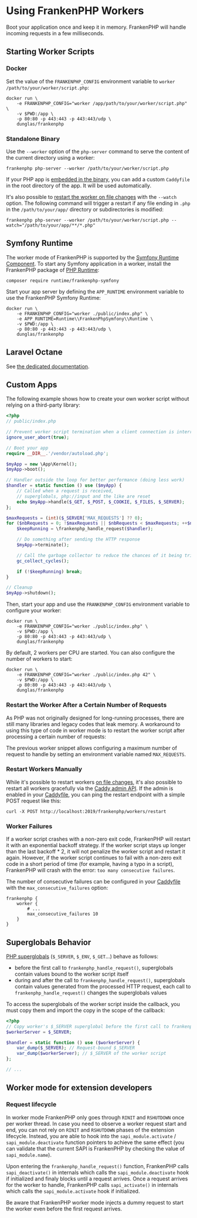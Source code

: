 # Using FrankenPHP Workers

Boot your application once and keep it in memory.
FrankenPHP will handle incoming requests in a few milliseconds.

## Starting Worker Scripts

### Docker

Set the value of the `FRANKENPHP_CONFIG` environment variable to `worker /path/to/your/worker/script.php`:

```console
docker run \
    -e FRANKENPHP_CONFIG="worker /app/path/to/your/worker/script.php" \
    -v $PWD:/app \
    -p 80:80 -p 443:443 -p 443:443/udp \
    dunglas/frankenphp
```

### Standalone Binary

Use the `--worker` option of the `php-server` command to serve the content of the current directory using a worker:

```console
frankenphp php-server --worker /path/to/your/worker/script.php
```

If your PHP app is [embedded in the binary](embed.md), you can add a custom `Caddyfile` in the root directory of the app.
It will be used automatically.

It's also possible to [restart the worker on file changes](config.md#watching-for-file-changes) with the `--watch` option.
The following command will trigger a restart if any file ending in `.php` in the `/path/to/your/app/` directory or subdirectories is modified:

```console
frankenphp php-server --worker /path/to/your/worker/script.php --watch="/path/to/your/app/**/*.php"
```

## Symfony Runtime

The worker mode of FrankenPHP is supported by the [Symfony Runtime Component](https://symfony.com/doc/current/components/runtime.html).
To start any Symfony application in a worker, install the FrankenPHP package of [PHP Runtime](https://github.com/php-runtime/runtime):

```console
composer require runtime/frankenphp-symfony
```

Start your app server by defining the `APP_RUNTIME` environment variable to use the FrankenPHP Symfony Runtime:

```console
docker run \
    -e FRANKENPHP_CONFIG="worker ./public/index.php" \
    -e APP_RUNTIME=Runtime\\FrankenPhpSymfony\\Runtime \
    -v $PWD:/app \
    -p 80:80 -p 443:443 -p 443:443/udp \
    dunglas/frankenphp
```

## Laravel Octane

See [the dedicated documentation](laravel.md#laravel-octane).

## Custom Apps

The following example shows how to create your own worker script without relying on a third-party library:

```php
<?php
// public/index.php

// Prevent worker script termination when a client connection is interrupted
ignore_user_abort(true);

// Boot your app
require __DIR__.'/vendor/autoload.php';

$myApp = new \App\Kernel();
$myApp->boot();

// Handler outside the loop for better performance (doing less work)
$handler = static function () use ($myApp) {
    // Called when a request is received,
    // superglobals, php://input and the like are reset
    echo $myApp->handle($_GET, $_POST, $_COOKIE, $_FILES, $_SERVER);
};

$maxRequests = (int)($_SERVER['MAX_REQUESTS'] ?? 0);
for ($nbRequests = 0; !$maxRequests || $nbRequests < $maxRequests; ++$nbRequests) {
    $keepRunning = \frankenphp_handle_request($handler);

    // Do something after sending the HTTP response
    $myApp->terminate();

    // Call the garbage collector to reduce the chances of it being triggered in the middle of a page generation
    gc_collect_cycles();

    if (!$keepRunning) break;
}

// Cleanup
$myApp->shutdown();
```

Then, start your app and use the `FRANKENPHP_CONFIG` environment variable to configure your worker:

```console
docker run \
    -e FRANKENPHP_CONFIG="worker ./public/index.php" \
    -v $PWD:/app \
    -p 80:80 -p 443:443 -p 443:443/udp \
    dunglas/frankenphp
```

By default, 2 workers per CPU are started.
You can also configure the number of workers to start:

```console
docker run \
    -e FRANKENPHP_CONFIG="worker ./public/index.php 42" \
    -v $PWD:/app \
    -p 80:80 -p 443:443 -p 443:443/udp \
    dunglas/frankenphp
```

### Restart the Worker After a Certain Number of Requests

As PHP was not originally designed for long-running processes, there are still many libraries and legacy codes that leak memory.
A workaround to using this type of code in worker mode is to restart the worker script after processing a certain number of requests:

The previous worker snippet allows configuring a maximum number of request to handle by setting an environment variable named `MAX_REQUESTS`.

### Restart Workers Manually

While it's possible to restart workers [on file changes](config.md#watching-for-file-changes), it's also possible to restart all workers
gracefully via the [Caddy admin API](https://caddyserver.com/docs/api). If the admin is enabled in your
[Caddyfile](config.md#caddyfile-config), you can ping the restart endpoint with a simple POST request like this:

```console
curl -X POST http://localhost:2019/frankenphp/workers/restart
```

### Worker Failures

If a worker script crashes with a non-zero exit code, FrankenPHP will restart it with an exponential backoff strategy.
If the worker script stays up longer than the last backoff \* 2,
it will not penalize the worker script and restart it again.
However, if the worker script continues to fail with a non-zero exit code in a short period of time
(for example, having a typo in a script), FrankenPHP will crash with the error: `too many consecutive failures`.

The number of consecutive failures can be configured in your [Caddyfile](config.md#caddyfile-config) with the `max_consecutive_failures` option:

```caddyfile
frankenphp {
    worker {
        # ...
        max_consecutive_failures 10
    }
}
```

## Superglobals Behavior

[PHP superglobals](https://www.php.net/manual/en/language.variables.superglobals.php) (`$_SERVER`, `$_ENV`, `$_GET`...)
behave as follows:

- before the first call to `frankenphp_handle_request()`, superglobals contain values bound to the worker script itself
- during and after the call to `frankenphp_handle_request()`, superglobals contain values generated from the processed HTTP request, each call to `frankenphp_handle_request()` changes the superglobals values

To access the superglobals of the worker script inside the callback, you must copy them and import the copy in the scope of the callback:

```php
<?php
// Copy worker's $_SERVER superglobal before the first call to frankenphp_handle_request()
$workerServer = $_SERVER;

$handler = static function () use ($workerServer) {
    var_dump($_SERVER); // Request-bound $_SERVER
    var_dump($workerServer); // $_SERVER of the worker script
};

// ...
```

## Worker mode for extension developers

### Request lifecycle

In worker mode FrankenPHP only goes through `RINIT` and `RSHUTDOWN` once per worker thread. In case you need to observe a worker request start and end, you can not rely on `RINIT` and `RSHUTDOWN` phases of the extension lifecycle. Instead, you are able to hook into the `sapi_module.activate` / `sapi_module.deactivate` function pointers to achieve the same effect (you can validate that the current SAPI is FrankenPHP by checking the value of `sapi_module.name`).

Upon entering the `frankenphp_handle_request()` function, FrankenPHP calls `sapi_deactivate()` in internals which calls the `sapi_module.deactivate` hook if initialized and finaly blocks until a request arrives. Once a request arrives for the worker to handle, FrankenPHP calls `sapi_activate()` in internals which calls the `sapi_module.activate` hook if initialized.

Be aware that FrankenPHP worker mode injects a dummy request to start the worker even before the first request arrives.
